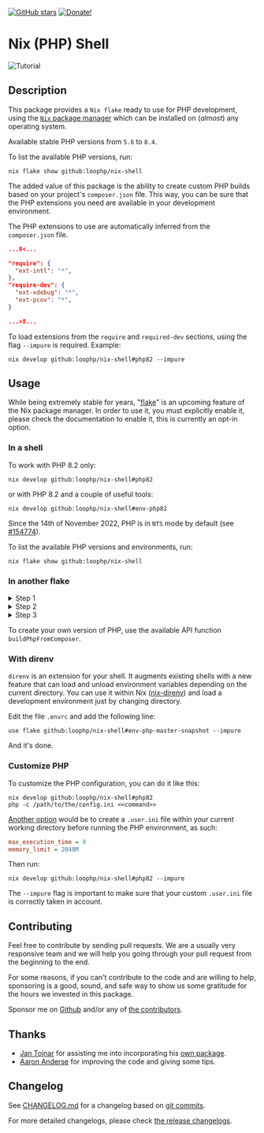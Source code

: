[![GitHub stars][github stars]][1] [![Donate!][donate github]][5]

# Nix (PHP) Shell

![Tutorial](./docs/readme.gif "Tutorial")

## Description

This package provides a `Nix flake` ready to use for PHP development, using the
[`Nix` package manager][50] which can be installed on (_almost_) any operating
system.

Available stable PHP versions from `5.6` to `8.4`.

To list the available PHP versions, run:

```shell
nix flake show github:loophp/nix-shell
```

The added value of this package is the ability to create custom PHP builds based
on your project's `composer.json` file. This way, you can be sure that the PHP
extensions you need are available in your development environment.

The PHP extensions to use are automatically inferred from the `composer.json`
file.

```json
...8<...

"require": {
  "ext-intl": "*",
},
"require-dev": {
  "ext-xdebug": "*",
  "ext-pcov": "*",
}

...>8...
```

To load extensions from the `require` and `required-dev` sections, using the
flag `--impure` is required. Example:

```shell
nix develop github:loophp/nix-shell#php82 --impure
```

## Usage

While being extremely stable for years, "[flake][nix flake]" is an upcoming
feature of the Nix package manager. In order to use it, you must explicitly
enable it, please check the documentation to enable it, this is currently an
opt-in option.

### In a shell

To work with PHP 8.2 only:

```shell
nix develop github:loophp/nix-shell#php82
```

or with PHP 8.2 and a couple of useful tools:

```shell
nix develop github:loophp/nix-shell#env-php82
```

Since the 14th of November 2022, PHP is in `NTS` mode by default (see
[#154774](https://github.com/NixOS/nixpkgs/issues/154774)).

To list the available PHP versions and environments, run:

```shell
nix flake show github:loophp/nix-shell
```

### In another flake

<details>

<summary>Step 1</summary>

Import the input:

```nix
  inputs = {
    nixpkgs.url = "github:NixOS/nixpkgs/nixpkgs-unstable";
    flake-utils.url = "github:numtide/flake-utils";
    nix-shell.url = "github:loophp/nix-shell";
  };
```

</details>

<details>

<summary>Step 2</summary>

Import the overlay:

```nix
pkgs = import inputs.nixpkgs {
  inherit system;
  overlays = [
    inputs.nix-shell.overlays.default
  ];
};
```

</details>

<details>

<summary>Step 3</summary>

Use the packages:

```nix
  # PHP 8.2
  pkgs.nix-shell.php82
```

</details>

To create your own version of PHP, use the available API function
`buildPhpFromComposer`.

### With direnv

`direnv` is an extension for your shell. It augments existing shells with a new
feature that can load and unload environment variables depending on the current
directory. You can use it within Nix ([nix-direnv][nix direnv]) and load a
development environment just by changing directory.

Edit the file `.envrc` and add the following line:

```
use flake github:loophp/nix-shell#env-php-master-snapshot --impure
```

And it's done.

### Customize PHP

To customize the PHP configuration, you can do it like this:

```shell
nix develop github:loophp/nix-shell#php82
php -c /path/to/the/config.ini <<command>>
```

[Another option][doc .user.ini] would be to create a `.user.ini` file within
your current working directory before running the PHP environment, as such:

```ini
max_execution_time = 0
memory_limit = 2048M
```

Then run:

```shell
nix develop github:loophp/nix-shell#php82 --impure
```

The `--impure` flag is important to make sure that your custom `.user.ini` file
is correctly taken in account.

## Contributing

Feel free to contribute by sending pull requests. We are a usually very
responsive team and we will help you going through your pull request from the
beginning to the end.

For some reasons, if you can't contribute to the code and are willing to help,
sponsoring is a good, sound, and safe way to show us some gratitude for the
hours we invested in this package.

Sponsor me on [Github][5] and/or any of [the contributors][6].

## Thanks

- [Jan Tojnar][47] for assisting me into incorporating his [own package][48].
- [Aaron Anderse][52] for improving the code and giving some tips.

## Changelog

See [CHANGELOG.md][43] for a changelog based on [git commits][44].

For more detailed changelogs, please check [the release changelogs][45].

[1]: https://packagist.org/packages/loophp/nix-shell
[latest stable version]:
  https://img.shields.io/packagist/v/loophp/nix-shell.svg?style=flat-square
[github stars]:
  https://img.shields.io/github/stars/loophp/nix-shell.svg?style=flat-square
[total downloads]:
  https://img.shields.io/packagist/dt/loophp/nix-shell.svg?style=flat-square
[github workflow status]:
  https://img.shields.io/github/workflow/status/loophp/nix-shell/Unit%20tests?style=flat-square
[code quality]:
  https://img.shields.io/scrutinizer/quality/g/loophp/nix-shell/master.svg?style=flat-square
[3]: https://scrutinizer-ci.com/g/loophp/nix-shell/?branch=master
[type coverage]:
  https://img.shields.io/badge/dynamic/json?style=flat-square&color=color&label=Type%20coverage&query=message&url=https%3A%2F%2Fshepherd.dev%2Fgithub%2Floophp%2Fcollection%2Fcoverage
[4]: https://shepherd.dev/github/loophp/nix-shell
[code coverage]:
  https://img.shields.io/scrutinizer/coverage/g/loophp/nix-shell/master.svg?style=flat-square
[license]:
  https://img.shields.io/packagist/l/loophp/nix-shell.svg?style=flat-square
[donate github]:
  https://img.shields.io/badge/Sponsor-Github-brightgreen.svg?style=flat-square
[34]: https://github.com/loophp/nix-shell/issues
[2]: https://github.com/loophp/nix-shell/actions
[35]: http://www.phpspec.net/
[36]: https://github.com/phpro/grumphp
[37]: https://github.com/infection/infection
[38]: https://github.com/phpstan/phpstan
[39]: https://github.com/vimeo/psalm
[5]: https://github.com/sponsors/drupol
[6]: https://github.com/loophp/nix-shell/graphs/contributors
[43]: https://github.com/loophp/nix-shell/blob/master/CHANGELOG.md
[44]: https://github.com/loophp/nix-shell/commits/master
[45]: https://github.com/loophp/nix-shell/releases
[46]: https://nixos.org/guides/nix-pills/developing-with-nix-shell.html
[47]: https://github.com/jtojnar
[48]: https://github.com/fossar/nix-phps
[50]: https://nixos.org/download.html
[52]: https://github.com/aanderse
[doc .user.ini]: https://www.php.net/manual/en/configuration.file.per-user.php
[nix flake]: https://nixos.wiki/wiki/Flakes
[nix direnv]: https://github.com/nix-community/nix-direnv
